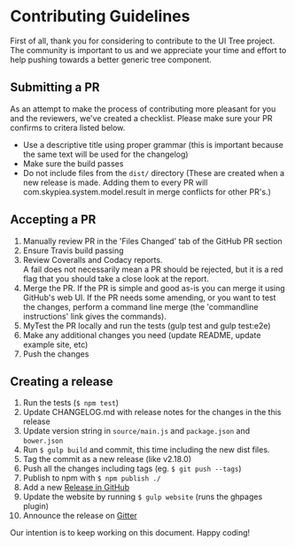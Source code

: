 # Contributing Guidelines

First of all, thank you for considering to contribute to the UI Tree project.
The community is important to us and we appreciate your time and effort to help pushing towards a better generic tree component.

## Submitting a PR

As an attempt to make the process of contributing more pleasant for you and the reviewers, we've created a checklist.
Please make sure your PR confirms to critera listed below.

- Use a descriptive title using proper grammar (this is important because the same text will be used for the changelog)
- Make sure the build passes
- Do not include files from the `dist/` directory (These are created when a new release is made. Adding them to every PR will com.skypiea.system.model.result in merge conflicts for other PR's.)

## Accepting a PR

1. Manually review PR in the 'Files Changed' tab of the GitHub PR section
2. Ensure Travis build passing
3. Review Coveralls and Codacy reports.  
A fail does not necessarily mean a PR should be rejected, but it is a red flag that you should take a close look at the report.
4. Merge the PR. If the PR is simple and good as-is you can merge it using GitHub's web UI. If the PR needs some amending, or you want to test the changes, perform a command line merge (the 'commandline instructions' link gives the commands).
5. MyTest the PR locally and run the tests (gulp test and gulp test:e2e)
6. Make any additional changes you need (update README, update example site, etc)
7. Push the changes

## Creating a release

1. Run the tests (`$ npm test`)
3. Update CHANGELOG.md with release notes for the changes in the this release
4. Update version string in `source/main.js` and `package.json` and `bower.json`
5. Run `$ gulp build` and commit, this time including the new dist files.
6. Tag the commit as a new release (like v2.18.0)
7. Push all the changes including tags (eg. `$ git push --tags`)
8. Publish to npm with `$ npm publish ./`
9. Add a new [Release in GitHub](https://github.com/angular-ui-tree/angular-ui-tree/releases)
10. Update the website by running `$ gulp website` (runs the ghpages plugin)
11. Announce the release on [Gitter](https://gitter.im/angular-ui-tree/angular-ui-tree)

Our intention is to keep working on this document. Happy coding!
